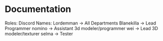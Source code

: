 # Documentation

Roles:
Discord Names:
Lordemman -> All Departments
Blanekilla -> Lead Programmer
nomino -> Assistant 3d modeler/programmer
wei -> Lead 3D modeler/texturer
selma -> Tester
